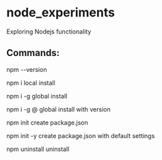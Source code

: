 # node_experiments
Exploring Nodejs functionality

## Commands:
npm --version

npm i <packagename>  local install

npm i -g <packagename>  global install

npm i -g <packagename>@<version>  global install with version

npm init  create package.json

npm init -y  create package.json with default settings

npm uninstall <packagename>  uninstall